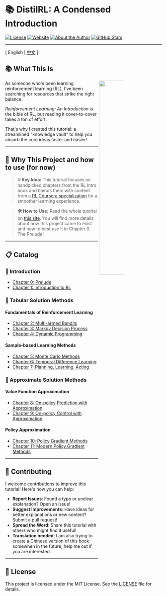 # 📚 DistilRL: A Condensed Introduction

[![License](https://img.shields.io/badge/License-Apache_2.0-blue.svg)](LICENSE)
[![Website](https://img.shields.io/badge/Website-Visit%20Site-blue?logo=github)](https://datawhalechina.github.io/distil-rl-introduction/)
[![About the Author](https://img.shields.io/badge/About%20the%20Author-GitHub-blue?logo=github)](https://github.com/Dong237)
[![GitHub Stars](https://img.shields.io/github/stars/Dong237/DistilRLIntroduction?style=social)](https://github.com/datawhalechina/distil-rl-introduction)

---

<span>[ English | <a href="README_zh.md">中文</a> ]</span>

## 📚 What This Is

<img src="docs/\_static/img/logo.png" align="right" width="40%"/>

As someone who's been learning reinforcement learning (RL), I've been searching for resources that strike the right balance. 

*Reinforcement Learning: An Introduction* is the bible of RL, but reading it cover-to-cover takes a ton of effort.  

That's why I created this tutorial: a streamlined "knowledge vault" to help you absorb the core ideas faster and easier!

---

## 🎯 Why This Project and how to use (for now)

> **💡 Key Idea:** This tutorial focuses on handpicked chapters from the RL Intro book and blends them with content from a [RL Coursera specialization](https://www.coursera.org/specializations/reinforcement-learning) for a smoother learning experience.


> **🛠️ How to Use:** Read the whole tutorial on [this site](https://github.com/datawhalechina/distil-rl-introduction). You will find more details about how this project came to exist and how to best use it in Chapter 0. The Prelude!
---

## 📋 Catalog

### 🌟 Introduction
- [Chapter 0: Prelude](docs/Contents/0_prelude.md)
- [Chapter 1: Introduction to RL](docs/Contents/1_intro.md)

### 🧮 Tabular Solution Methods
#### Fundamentals of Reinforcement Learning
- [Chapter 2: Multi-armed Bandits](docs/Contents/2_multi_armed_bandits.md)
- [Chapter 3: Markov Decision Process](docs/Contents/3_markov_decision_process.md)
- [Chapter 4: Dynamic Programming](docs/Contents/4_dynamic_programming.md)

#### Sample-based Learning Methods
- [Chapter 5: Monte Carlo Methods](docs/Contents/5_monte_carlo_methods.md)
- [Chapter 6: Temporal Difference Learning](docs/Contents/6_temporal_difference_learning.md)
- [Chapter 7: Planning, Learning, Acting](docs/Contents/7_planning_learning_acting.md)

### 🤖 Approximate Solution Methods
#### Value Function Approximation
- [Chapter 8: On-policy Prediction with Approximation](docs/Contents/8_on_policy_prediction_with_approximation.md)
- [Chapter 9: On-policy Control with Approximation](docs/Contents/9_on_policy_control_with_approximation.md)

#### Policy Approximation
- [Chapter 10: Policy Gradient Methods](docs/Contents/10_policy_gradient_methods.md)
- [Chapter 11: Modern Policy Gradient Methods](docs/Contents/11_modern_policy_gradient_methods.md)

---

## 🤝 Contributing

I welcome contributions to improve this tutorial! Here's how you can help:

- **Report Issues**: Found a typo or unclear explanation? Open an issue!
- **Suggest Improvements**: Have ideas for better explanations or new content? Submit a pull request!
- **Spread the Word**: Share this tutorial with others who might find it useful!
- **Translation needed**: I am also trying to create a Chinese version of this book somewhen in the future, help me out if you are interested.

---

## 📜 License

This project is licensed under the MIT License. See the [LICENSE](LICENSE) file for details.